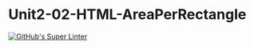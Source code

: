 # Unit2-02-HTML-AreaPerRectangle
[![GitHub's Super Linter](https://github.com/ICS20-Programming-SamMakuc/Unit2-02-HTML-AreaPerRectangle/workflows/GitHub's%20Super%20Linter/badge.svg)](https://github.com/ICS20-Programming-SamMakuc/Unit2-02-HTML-AreaPerRectangle/actions)
